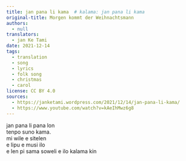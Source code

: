 ```yaml
---
title: jan pana li kama  # kalama: jan pana li kama
original-title: Morgen kommt der Weihnachtsmann
authors:
  - null
translators:
  - jan Ke Tami
date: 2021-12-14
tags:
  - translation
  - song
  - lyrics
  - folk song
  - christmas
  - carol
license: CC BY 4.0
sources:
  - https://janketami.wordpress.com/2021/12/14/jan-pana-li-kama/
  - https://www.youtube.com/watch?v=kAeIhMwz6g8
---
```


jan pana li pana lon  \
tenpo suno kama.  \
mi wile e sitelen  \
e lipu e musi ilo  \
e len pi sama soweli e ilo kalama kin
